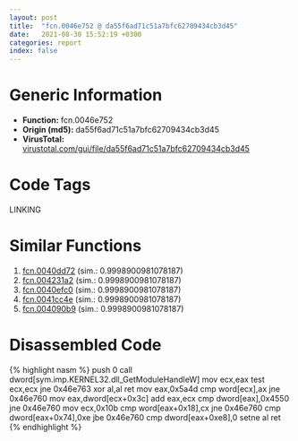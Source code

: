 ```yaml
---
layout: post
title:  "fcn.0046e752 @ da55f6ad71c51a7bfc62709434cb3d45"
date:   2021-08-30 15:52:19 +0300
categories: report
index: false
---
```


# Generic Information
- **Function:** fcn.0046e752
- **Origin (md5):** da55f6ad71c51a7bfc62709434cb3d45
- **VirusTotal:** [virustotal.com/gui/file/da55f6ad71c51a7bfc62709434cb3d45][virustotal_ref]

# Code Tags
<span class="tag" id="LINKING">LINKING</span>


# Similar Functions

1. [fcn.0040dd72][similar_1_ref] (sim.: 0.9998900981078187)
2. [fcn.004231a2][similar_2_ref] (sim.: 0.9998900981078187)
3. [fcn.0040efc0][similar_3_ref] (sim.: 0.9998900981078187)
4. [fcn.0041cc4e][similar_4_ref] (sim.: 0.9998900981078187)
5. [fcn.004090b9][similar_5_ref] (sim.: 0.9998900981078187)


# Disassembled Code

{% highlight nasm %}
push 0
call dword[sym.imp.KERNEL32.dll_GetModuleHandleW]
mov ecx,eax
test ecx,ecx
jne 0x46e763
xor al,al
ret
mov eax,0x5a4d
cmp word[ecx],ax
jne 0x46e760
mov eax,dword[ecx+0x3c]
add eax,ecx
cmp dword[eax],0x4550
jne 0x46e760
mov ecx,0x10b
cmp word[eax+0x18],cx
jne 0x46e760
cmp dword[eax+0x74],0xe
jbe 0x46e760
cmp dword[eax+0xe8],0
setne al
ret
{% endhighlight %}


[similar_1_ref]: /report/fcn.0040dd72@64e5091c15839d4b2093890f73869f28
[similar_2_ref]: /report/fcn.004231a2@368dd66411b8b6ce2bcd15b0e14af5c0
[similar_3_ref]: /report/fcn.0040efc0@6687c392d7ff5605a3e9ed1f6c10ec5a
[similar_4_ref]: /report/fcn.0041cc4e@aa2f7406d0daef89c0b450b207e2cbe5
[similar_5_ref]: /report/fcn.004090b9@fca52b995e756cff97168f6fef94b37d
[virustotal_ref]: https://www.virustotal.com/gui/file/da55f6ad71c51a7bfc62709434cb3d45